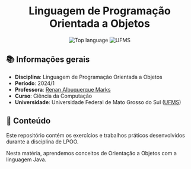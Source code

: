 <h1 align='center'>Linguagem de Programação Orientada a Objetos</h1>

<p align='center'>
    <img alt="Top language" src="https://img.shields.io/github/languages/top/falcao-g/LPOO">
    <img alt="UFMS" src="https://img.shields.io/badge/UFMS--blue.svg">
</p>

## 📚 Informações gerais

- **Disciplina**: Linguagem de Programação Orientada a Objetos
- **Período**: 2024/1
- **Professora**: [Renan Albuquerque Marks](http://lattes.cnpq.br/0157902406122102)
- **Curso**: Ciência da Computação
- **Universidade**: Universidade Federal de Mato Grosso do Sul ([UFMS](https://www.ufms.br/))

## 📝 Conteúdo

Este repositório contém os exercícios e trabalhos práticos desenvolvidos durante a disciplina de LPOO.

Nesta matéria, aprendemos conceitos de Orientação a Objetos com a linguagem Java.
